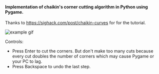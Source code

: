 #### Implementation of chaikin's corner cutting algorithm in Python using Pygame.

Thanks to https://sighack.com/post/chaikin-curves for for the tutorial.

![example gif](readme_gif.gif)

Controls:

- Press Enter to cut the corners. But don't make too many cuts because every cut doubles the number of corners which may cause Pygame or your PC to lag.
- Press Backspace to undo the last step.
